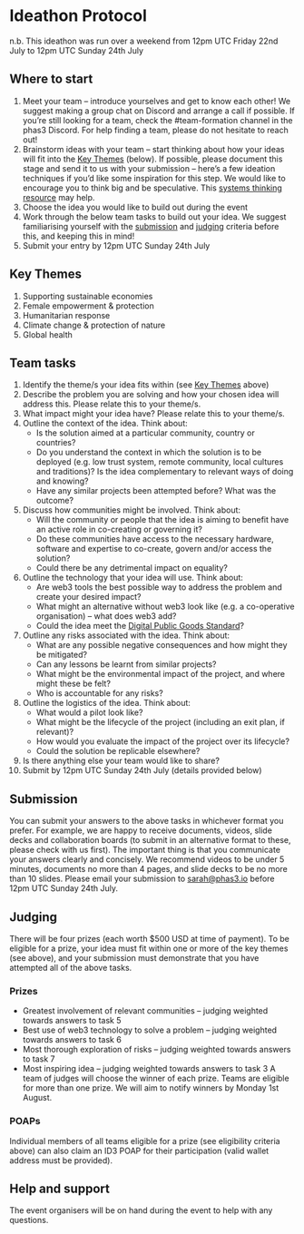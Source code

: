 # Ideathon Protocol
n.b. This ideathon was run over a weekend from 12pm UTC Friday 22nd July to 12pm UTC Sunday 24th July

## Where to start
1. Meet your team – introduce yourselves and get to know each other! We suggest making a group chat on Discord and arrange a call if possible. If you’re still looking for a team, check the #team-formation channel in the phas3 Discord. For help finding a team, please do not hesitate to reach out!
2. Brainstorm ideas with your team – start thinking about how your ideas will fit into the [Key Themes](#key-themes) (below). If possible, please document this stage and send it to us with your submission – here’s a few ideation techniques if you’d like some inspiration for this step. We would like to encourage you to think big and be speculative. This [systems thinking resource](https://github.com/phas3labs/Ideathon-Protocol/blob/main/Ecological-Systems-Thinking.md) may help.
3. Choose the idea you would like to build out during the event
4. Work through the below team tasks to build out your idea. We suggest familiarising yourself with the [submission](#submission) and [judging](#judging) criteria before this, and keeping this in mind!
5. Submit your entry by 12pm UTC Sunday 24th July 

## Key Themes
1. Supporting sustainable economies
2. Female empowerment & protection
3. Humanitarian response
4. Climate change & protection of nature
5. Global health

## Team tasks
1. Identify the theme/s your idea fits within (see [Key Themes](#key-themes) above)
2. Describe the problem you are solving and how your chosen idea will address this. Please relate this to your theme/s.
3. What impact might your idea have? Please relate this to your theme/s.
4. Outline the context of the idea. Think about:
    * Is the solution aimed at a particular community, country or countries?
    * Do you understand the context in which the solution is to be deployed (e.g. low trust system, remote community, local cultures and traditions)? Is the idea complementary to relevant ways of doing and knowing?
    * Have any similar projects been attempted before? What was the outcome?
5. Discuss how communities might be involved. Think about:
    * Will the community or people that the idea is aiming to benefit have an active role in co-creating or governing it?
    * Do these communities have access to the necessary hardware, software and expertise to co-create, govern and/or access the solution?
    * Could there be any detrimental impact on equality?
6. Outline the technology that your idea will use. Think about:
    * Are web3 tools the best possible way to address the problem and create your desired impact?
    * What might an alternative without web3 look like (e.g. a co-operative organisation) – what does web3 add?
    * Could the idea meet the [Digital Public Goods Standard](https://digitalpublicgoods.net/standard/)?
7. Outline any risks associated with the idea. Think about:
    * What are any possible negative consequences and how might they be mitigated?
    * Can any lessons be learnt from similar projects?
    * What might be the environmental impact of the project, and where might these be felt?
    * Who is accountable for any risks?
8. Outline the logistics of the idea. Think about:
    * What would a pilot look like?
    * What might be the lifecycle of the project (including an exit plan, if relevant)?
    * How would you evaluate the impact of the project over its lifecycle?
    * Could the solution be replicable elsewhere?
9. Is there anything else your team would like to share?
10. Submit by 12pm UTC Sunday 24th July (details provided below)

## Submission
You can submit your answers to the above tasks in whichever format you prefer.
For example, we are happy to receive documents, videos, slide decks and collaboration boards (to submit in an alternative format to these, please check with us first).
The important thing is that you communicate your answers clearly and concisely.
We recommend videos to be under 5 minutes, documents no more than 4 pages, and slide decks to be no more than 10 slides.
Please email your submission to sarah@phas3.io before 12pm UTC Sunday 24th July.

## Judging 
There will be four prizes (each worth $500 USD at time of payment).
To be eligible for a prize, your idea must fit within one or more of the key themes (see above), and your submission must demonstrate that you have attempted all of the above tasks.

### Prizes
* Greatest involvement of relevant communities – judging weighted towards answers to task 5
* Best use of web3 technology to solve a problem – judging weighted towards answers to task 6
* Most thorough exploration of risks – judging weighted towards answers to task 7
* Most inspiring idea – judging weighted towards answers to task 3
A team of judges will choose the winner of each prize. Teams are eligible for more than one prize. We will aim to notify winners by Monday 1st August.

### POAPs
Individual members of all teams eligible for a prize (see eligibility criteria above) can also claim an ID3 POAP for their participation (valid wallet address must be provided).

## Help and support
The event organisers will be on hand during the event to help with any questions. 
